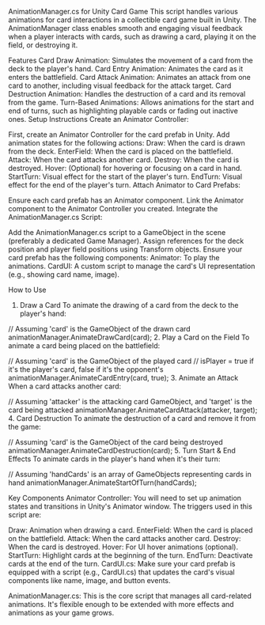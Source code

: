 AnimationManager.cs for Unity Card Game
This script handles various animations for card interactions in a collectible card game built in Unity. The AnimationManager class enables smooth and engaging visual feedback when a player interacts with cards, such as drawing a card, playing it on the field, or destroying it.

Features
Card Draw Animation: Simulates the movement of a card from the deck to the player's hand.
Card Entry Animation: Animates the card as it enters the battlefield.
Card Attack Animation: Animates an attack from one card to another, including visual feedback for the attack target.
Card Destruction Animation: Handles the destruction of a card and its removal from the game.
Turn-Based Animations: Allows animations for the start and end of turns, such as highlighting playable cards or fading out inactive ones.
Setup Instructions
Create an Animator Controller:

First, create an Animator Controller for the card prefab in Unity.
Add animation states for the following actions:
Draw: When the card is drawn from the deck.
EnterField: When the card is placed on the battlefield.
Attack: When the card attacks another card.
Destroy: When the card is destroyed.
Hover: (Optional) for hovering or focusing on a card in hand.
StartTurn: Visual effect for the start of the player's turn.
EndTurn: Visual effect for the end of the player's turn.
Attach Animator to Card Prefabs:

Ensure each card prefab has an Animator component.
Link the Animator component to the Animator Controller you created.
Integrate the AnimationManager.cs Script:

Add the AnimationManager.cs script to a GameObject in the scene (preferably a dedicated Game Manager).
Assign references for the deck position and player field positions using Transform objects.
Ensure your card prefab has the following components:
Animator: To play the animations.
CardUI: A custom script to manage the card's UI representation (e.g., showing card name, image).

How to Use
1. Draw a Card
To animate the drawing of a card from the deck to the player's hand:


// Assuming 'card' is the GameObject of the drawn card
animationManager.AnimateDrawCard(card);
2. Play a Card on the Field
To animate a card being placed on the battlefield:


// Assuming 'card' is the GameObject of the played card
// isPlayer = true if it's the player's card, false if it's the opponent's
animationManager.AnimateCardEntry(card, true);
3. Animate an Attack
When a card attacks another card:

// Assuming 'attacker' is the attacking card GameObject, and 'target' is the card being attacked
animationManager.AnimateCardAttack(attacker, target);
4. Card Destruction
To animate the destruction of a card and remove it from the game:

// Assuming 'card' is the GameObject of the card being destroyed
animationManager.AnimateCardDestruction(card);
5. Turn Start & End Effects
To animate cards in the player's hand when it's their turn:

// Assuming 'handCards' is an array of GameObjects representing cards in hand
animationManager.AnimateStartOfTurn(handCards);

Key Components
Animator Controller:
You will need to set up animation states and transitions in Unity's Animator window. The triggers used in this script are:

Draw: Animation when drawing a card.
EnterField: When the card is placed on the battlefield.
Attack: When the card attacks another card.
Destroy: When the card is destroyed.
Hover: For UI hover animations (optional).
StartTurn: Highlight cards at the beginning of the turn.
EndTurn: Deactivate cards at the end of the turn.
CardUI.cs:
Make sure your card prefab is equipped with a script (e.g., CardUI.cs) that updates the card's visual components like name, image, and button events.

AnimationManager.cs:
This is the core script that manages all card-related animations. It's flexible enough to be extended with more effects and animations as your game grows.